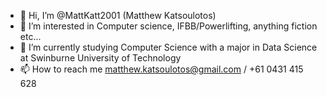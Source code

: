 - 👋 Hi, I’m @MattKatt2001 (Matthew Katsoulotos)
- 👀 I’m interested in Computer science, IFBB/Powerlifting, anything fiction etc... 
- 🌱 I’m currently studying Computer Science with a major in Data Science at Swinburne University of Technology
- 📫 How to reach me matthew.katsoulotos@gmail.com / +61 0431 415 628
